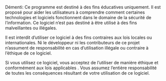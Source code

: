 Démenti:
Ce programme est destiné à des fins éducatives uniquement. Il est proposé pour aider les utilisateurs à comprendre comment certaines technologies et logiciels fonctionnent dans le domaine de la sécurité de l’information. Ce logiciel n’est pas destiné à être utilisé à des fins malveillantes ou illégales.

Il est interdit d’utiliser ce logiciel à des fins contraires aux lois locales ou internationales. Ni le développeur ni les contributeurs de ce projet n’assument de responsabilité en cas d’utilisation illégale ou contraire à l’éthique de ce logiciel.

Si vous utilisez ce logiciel, vous acceptez de l’utiliser de manière éthique et conformément aux lois applicables . Vous assumez l’entière responsabilité de toutes les conséquences résultant de votre utilisation de ce logiciel.
